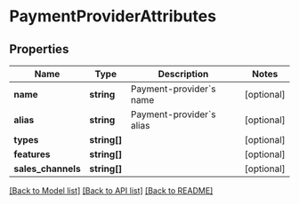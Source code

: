 # PaymentProviderAttributes

## Properties
Name | Type | Description | Notes
------------ | ------------- | ------------- | -------------
**name** | **string** | Payment-provider&#x60;s name | [optional] 
**alias** | **string** | Payment-provider&#x60;s alias | [optional] 
**types** | **string[]** |  | [optional] 
**features** | **string[]** |  | [optional] 
**sales_channels** | **string[]** |  | [optional] 

[[Back to Model list]](../README.md#documentation-for-models) [[Back to API list]](../README.md#documentation-for-api-endpoints) [[Back to README]](../README.md)


